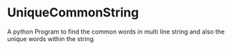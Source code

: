 # UniqueCommonString
A python Program to find the common words in multi line string and also the unique words within the string
